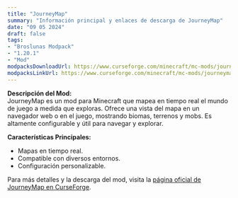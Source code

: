 ```yaml
---
title: "JourneyMap"
summary: "Información principal y enlaces de descarga de JourneyMap"
date: "09 05 2024"
draft: false
tags:
- "Broslunas Modpack"
- "1.20.1"
- "Mod"
modpacksDownloadUrl: https://www.curseforge.com/minecraft/mc-mods/journeymap/files/all?page=1&pageSize=20&version=1.20.1&gameVersionTypeId=1
modpacksLinkUrl: https://www.curseforge.com/minecraft/mc-mods/journeymap
---
```


**Descripción del Mod:**  
JourneyMap es un mod para Minecraft que mapea en tiempo real el mundo de juego a medida que exploras. Ofrece una vista del mapa en un navegador web o en el juego, mostrando biomas, terrenos y mobs. Es altamente configurable y útil para navegar y explorar.

**Características Principales:**
- Mapas en tiempo real.
- Compatible con diversos entornos.
- Configuración personalizable.

Para más detalles y la descarga del mod, visita la [página oficial de JourneyMap en CurseForge](https://www.curseforge.com/minecraft/mc-mods/journeymap).

